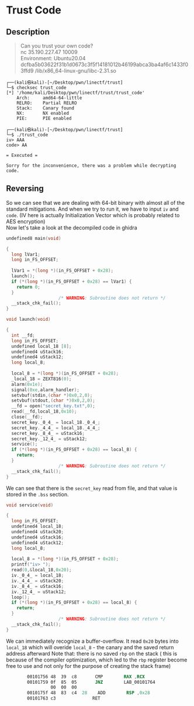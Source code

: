 # **Trust Code**

## Description
> Can you trust your own code?  
nc 35.190.227.47 10009  
Environment: Ubuntu20.04 dcfba5b03622f31b1d0673c3f5f14181012b46199abca3ba4af6c1433f03ffd9 /lib/x86_64-linux-gnu/libc-2.31.so  

```console
┌──(kali㉿kali)-[~/Desktop/pwn/linectf/trust]
└─$ checksec trust_code
[*] '/home/kali/Desktop/pwn/linectf/trust/trust_code'
    Arch:     amd64-64-little
    RELRO:    Partial RELRO
    Stack:    Canary found
    NX:       NX enabled
    PIE:      PIE enabled
                                                                                            
┌──(kali㉿kali)-[~/Desktop/pwn/linectf/trust]
└─$ ./trust_code        
iv> AAA
code> AA

= Executed =

Sorry for the inconvenience, there was a problem while decrypting code.

```

## Reversing

So we can see that we are dealing with 64-bit binary with almost all of the standard mitigations. And when we try to run it, we have to input `iv` and `code`. (IV here is actually Initialization Vector which is probably related to AES encryption)  
Now let's take a look at the decompiled code in ghidra  

```c
undefined8 main(void)

{
  long lVar1;
  long in_FS_OFFSET;
  
  lVar1 = *(long *)(in_FS_OFFSET + 0x28);
  launch();
  if (*(long *)(in_FS_OFFSET + 0x28) == lVar1) {
    return 0;
  }
                    /* WARNING: Subroutine does not return */
  __stack_chk_fail();
}
```

```c
void launch(void)

{
  int __fd;
  long in_FS_OFFSET;
  undefined local_18 [8];
  undefined4 uStack16;
  undefined4 uStack12;
  long local_8;
  
  local_8 = *(long *)(in_FS_OFFSET + 0x28);
  _local_18 = ZEXT816(0);
  alarm(0x1e);
  signal(0xe,alarm_handler);
  setvbuf(stdin,(char *)0x0,2,0);
  setvbuf(stdout,(char *)0x0,2,0);
  __fd = open("secret_key.txt",0);
  read(__fd,local_18,0x10);
  close(__fd);
  secret_key._0_4_ = local_18._0_4_;
  secret_key._4_4_ = local_18._4_4_;
  secret_key._8_4_ = uStack16;
  secret_key._12_4_ = uStack12;
  service();
  if (*(long *)(in_FS_OFFSET + 0x28) == local_8) {
    return;
  }
                    /* WARNING: Subroutine does not return */
  __stack_chk_fail();
}
```
We can see that there is the `secret_key` read from file, and that value is stored in the `.bss` section.  
```c
void service(void)

{
  long in_FS_OFFSET;
  undefined4 local_18;
  undefined4 uStack20;
  undefined4 uStack16;
  undefined4 uStack12;
  long local_8;
  
  local_8 = *(long *)(in_FS_OFFSET + 0x28);
  printf("iv> ");
  read(0,&local_18,0x20);
  iv._0_4_ = local_18;
  iv._4_4_ = uStack20;
  iv._8_4_ = uStack16;
  iv._12_4_ = uStack12;
  loop();
  if (*(long *)(in_FS_OFFSET + 0x28) == local_8) {
    return;
  }
                    /* WARNING: Subroutine does not return */
  __stack_chk_fail();
}
```
We can immediately recognize a buffer-overflow. It read `0x20` bytes into `local_18` which will overide `local_8` - the canary and the saved return address afterward
Note that: there is no saved `rbp` on the stack ( this is because of the compiler optimization, which led to the `rbp` register become free to use and not only for the purpose of creating the stack frame)
```asm
        00101756 48  39  c8       CMP        RAX ,RCX
        00101759 0f  85  05       JNZ        LAB_00101764
                 00  00  00
        0010175f 48  83  c4  28    ADD        RSP ,0x28
        00101763 c3              RET
```



